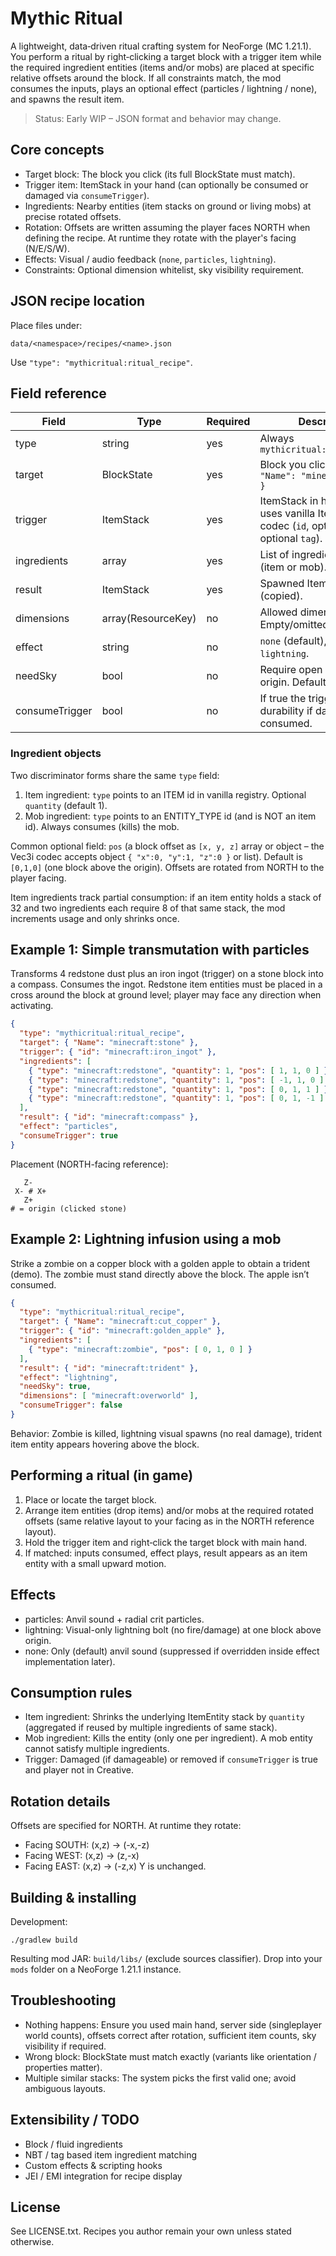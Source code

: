 # Mythic Ritual

A lightweight, data‑driven ritual crafting system for NeoForge (MC 1.21.1). You perform a ritual by right‑clicking a target block with a trigger item while the required ingredient entities (items and/or mobs) are placed at specific relative offsets around the block. If all constraints match, the mod consumes the inputs, plays an optional effect (particles / lightning / none), and spawns the result item.

> Status: Early WIP – JSON format and behavior may change.

## Core concepts
- Target block: The block you click (its full BlockState must match).
- Trigger item: ItemStack in your hand (can optionally be consumed or damaged via `consumeTrigger`).
- Ingredients: Nearby entities (item stacks on ground or living mobs) at precise rotated offsets.
- Rotation: Offsets are written assuming the player faces NORTH when defining the recipe. At runtime they rotate with the player's facing (N/E/S/W).
- Effects: Visual / audio feedback (`none`, `particles`, `lightning`).
- Constraints: Optional dimension whitelist, sky visibility requirement.

## JSON recipe location
Place files under:
```
data/<namespace>/recipes/<name>.json
```
Use `"type": "mythicritual:ritual_recipe"`.

## Field reference
| Field | Type | Required | Description |
|-------|------|----------|-------------|
| type | string | yes | Always `mythicritual:ritual_recipe` |
| target | BlockState | yes | Block you click. Example: `{ "Name": "minecraft:stone" }` |
| trigger | ItemStack | yes | ItemStack in hand. Format uses vanilla ItemStack codec (`id`, optional `Count`, optional `tag`). |
| ingredients | array | yes | List of ingredient objects (item or mob). |
| result | ItemStack | yes | Spawned ItemStack (copied). |
| dimensions | array(ResourceKey) | no | Allowed dimensions. Empty/omitted = any. |
| effect | string | no | `none` (default), `particles`, `lightning`. |
| needSky | bool | no | Require open sky above origin. Default `false`. |
| consumeTrigger | bool | no | If true the trigger stack (or  durability if damageable) is consumed. |

### Ingredient objects
Two discriminator forms share the same `type` field:
1. Item ingredient: `type` points to an ITEM id in vanilla registry. Optional `quantity` (default 1).
2. Mob ingredient: `type` points to an ENTITY_TYPE id (and is NOT an item id). Always consumes (kills) the mob.

Common optional field: `pos` (a block offset as `[x, y, z]` array or object – the Vec3i codec accepts object `{ "x":0, "y":1, "z":0 }` or list). Default is `[0,1,0]` (one block above the origin). Offsets are rotated from NORTH to the player facing.

Item ingredients track partial consumption: if an item entity holds a stack of 32 and two ingredients each require 8 of that same stack, the mod increments usage and only shrinks once.

## Example 1: Simple transmutation with particles
Transforms 4 redstone dust plus an iron ingot (trigger) on a stone block into a compass. Consumes the ingot. Redstone item entities must be placed in a cross around the block at ground level; player may face any direction when activating.
```json
{
  "type": "mythicritual:ritual_recipe",
  "target": { "Name": "minecraft:stone" },
  "trigger": { "id": "minecraft:iron_ingot" },
  "ingredients": [
    { "type": "minecraft:redstone", "quantity": 1, "pos": [ 1, 1, 0 ] },
    { "type": "minecraft:redstone", "quantity": 1, "pos": [ -1, 1, 0 ] },
    { "type": "minecraft:redstone", "quantity": 1, "pos": [ 0, 1, 1 ] },
    { "type": "minecraft:redstone", "quantity": 1, "pos": [ 0, 1, -1 ] }
  ],
  "result": { "id": "minecraft:compass" },
  "effect": "particles",
  "consumeTrigger": true
}
```
Placement (NORTH-facing reference):
```
   Z-
 X- # X+
   Z+
# = origin (clicked stone)
```

## Example 2: Lightning infusion using a mob
Strike a zombie on a copper block with a golden apple to obtain a trident (demo). The zombie must stand directly above the block. The apple isn’t consumed.
```json
{
  "type": "mythicritual:ritual_recipe",
  "target": { "Name": "minecraft:cut_copper" },
  "trigger": { "id": "minecraft:golden_apple" },
  "ingredients": [
    { "type": "minecraft:zombie", "pos": [ 0, 1, 0 ] }
  ],
  "result": { "id": "minecraft:trident" },
  "effect": "lightning",
  "needSky": true,
  "dimensions": [ "minecraft:overworld" ],
  "consumeTrigger": false
}
```
Behavior: Zombie is killed, lightning visual spawns (no real damage), trident item entity appears hovering above the block.

## Performing a ritual (in game)
1. Place or locate the target block.
2. Arrange item entities (drop items) and/or mobs at the required rotated offsets (same relative layout to your facing as in the NORTH reference layout).
3. Hold the trigger item and right‑click the target block with main hand.
4. If matched: inputs consumed, effect plays, result appears as an item entity with a small upward motion.

## Effects
- particles: Anvil sound + radial crit particles.
- lightning: Visual-only lightning bolt (no fire/damage) at one block above origin.
- none: Only (default) anvil sound (suppressed if overridden inside effect implementation later).

## Consumption rules
- Item ingredient: Shrinks the underlying ItemEntity stack by `quantity` (aggregated if reused by multiple ingredients of same stack).
- Mob ingredient: Kills the entity (only one per ingredient). A mob entity cannot satisfy multiple ingredients.
- Trigger: Damaged (if damageable) or removed if `consumeTrigger` is true and player not in Creative.

## Rotation details
Offsets are specified for NORTH. At runtime they rotate: 
- Facing SOUTH: (x,z) -> (-x,-z)
- Facing WEST: (x,z) -> (z,-x)
- Facing EAST: (x,z) -> (-z,x)
Y is unchanged.

## Building & installing
Development:
```
./gradlew build
```
Resulting mod JAR: `build/libs/` (exclude sources classifier). Drop into your `mods` folder on a NeoForge 1.21.1 instance.

## Troubleshooting
- Nothing happens: Ensure you used main hand, server side (singleplayer world counts), offsets correct after rotation, sufficient item counts, sky visibility if required.
- Wrong block: BlockState must match exactly (variants like orientation / properties matter).
- Multiple similar stacks: The system picks the first valid one; avoid ambiguous layouts.

## Extensibility / TODO
- Block / fluid ingredients
- NBT / tag based item ingredient matching
- Custom effects & scripting hooks
- JEI / EMI integration for recipe display

## License
See LICENSE.txt. Recipes you author remain your own unless stated otherwise.
